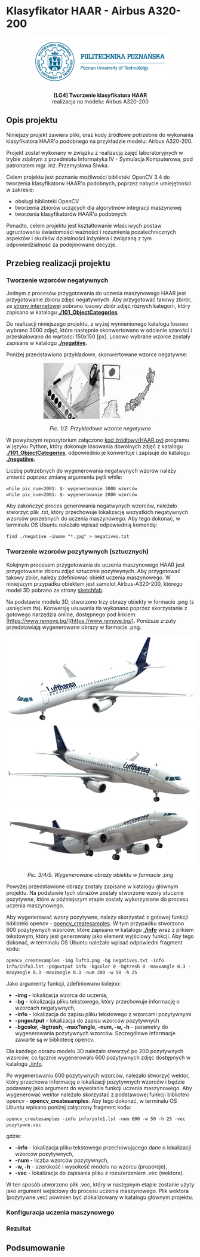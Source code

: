 # Klasyfikator HAAR - Airbus A320-200

<p align="center">
  <img src="/support_files/putlogo.png?raw=true" alt="PUT logo"/>
</p>

<p align="center">
<strong>[LO4] Tworzenie klasyfikatora HAAR</strong><br>realizacja na modelu: Airbus A320-200
</p>

<h2> Opis projektu</h2>
Niniejszy projekt zawiera pliki, oraz kody źródłowe potrzebne do wykonania klasyfikatora HAAR'o podobnego na przykładzie modelu: Airbus A320-200.

Projekt został wykonany w związku z realizacją zajęć laboratoryjnych w trybie zdalnym z przedmiotu Informatyka IV - Symulacja Komputerowa, pod patronatem mgr. inż. Przemysława Siwka.

Celem projektu jest poznanie możliwości biblioteki OpenCV 3.4 do tworzenia klasyfikatorw HAAR'o podobnych, poprzez nabycie umiejętności w zakresie:
<ul>
<li> obsługi biblioteki OpenCV </li>
<li> tworzenia zbiorów uczących dla algorytmów integracji maszynowej </li>
<li> tworzenia klasyfikatorów HAAR'o podobnych </li>
</ul>

Ponadto, celem projektu jest kształtowanie właściwych postaw ugruntowania świadomości ważności i rozumienia pozatechnicznych aspektów i skutków działalności inżyniera i związaną z tym odpowiedzialność za podejmowane decyzje.

<h2> Przebieg realizacji projektu </h2>
<h3> Tworzenie wzorców negatywnych</h3>

Jednym z procesów przygotowania do uczenia maszynowego HAAR jest przygotowanie zbioru zdjęć negatywnych. Aby przygotować takowy zbirór, ze [strony internetowej](http://www.vision.caltech.edu/Image_Datasets/Caltech101 "download images") pobrano losowy zbiór zdjęć różnych kategorii, który zapisano w katalogu <strong>[./101_ObjectCategories](https://github.com/Olsze16/Klasyfikator-HAAR---Airbus-A320-200/tree/master/101_ObjectCategories)</strong>.

Do realizacji niniejszego projektu, z wyżej wymienionego katalogu losowo wybrano 3000 zdjęć, które następnie skonwertowano w odcienie szarości i przeskalowano do wartości 150x150 [px]. Losowo wybrane wzorce zostały zapisane w katalogu <strong>[./negatiive](https://github.com/Olsze16/Klasyfikator-HAAR---Airbus-A320-200/tree/master/negative).</strong>

Poniżej przedstawiono przykładowe, skonwertowane wzorce negatywne:
<p align="center">
  <img src="/negative/image2.jpg?raw=true" alt="Negative example 1"/>
  <img src="/negative/image10.jpg?raw=true" alt="Negative example 2"/>
</p>
<p align="center"><em>Pic. 1/2. Przykładowe wzorce negatywne</em></p>

W powyższym repozytorium załączono [kod źródłowy(HAAR.py)](https://github.com/Olsze16/Klasyfikator-HAAR---Airbus-A320-200/tree/master/HAAR.py) programu w języku Python, który dokonuje losowania dowolnych zdjęć z katalogu <strong>[./101_ObjectCategories](https://github.com/Olsze16/Klasyfikator-HAAR---Airbus-A320-200/tree/master/101_ObjectCategories)</strong>, odpowiednio je konwertuje i zapisuje do katalogu <strong>[./negatiive](https://github.com/Olsze16/Klasyfikator-HAAR---Airbus-A320-200/tree/master/negative).</strong>

Liczbę potrzebnych do wygenerowania negatwynych wzorów należy zmienić poprzez zmianę argumentu pętli while:

    while pic_num<3001: $- wygenerowanie 3000 wzorców
    while pic_num<2001: $- wygenerowanie 2000 wzorców

Aby zakończyć proces generowania negatwynych wzorców, należało stworzyć plik .txt, który przechowuje lokalizację wszystkich negatywnych wzorców porzebnych do uczenia maszynowego. Aby tego dokonać, w terminalu OS Ubuntu należało wpisać odpowiednią komendę:

    find ./negative -iname "*.jpg" > negatives.txt

<h3> Tworzenie wzorców pozytywnych (sztucznych)</h3>

Kolejnym procesem przygotowania do uczenia maszynowego HAAR jest przygotowanie zbioru zdjęć sztucznie pozytwynych. Aby przygotować takowy zbiór, należy zdefiniować obiekt uczenia maszynowego. W niniejszym przypadku obiektem jest samolot Airbus-A320-200, którego model 3D pobrano ze strony [sketchfab](https://sketchfab.com/3d-models/airbus-a320-200-lufthansa-d78fe1ede1f7483cb9fd7734d055b417 "Airbus-A320-200 3D Model").

Na podstawie modelu 3D, stworzono trzy obrazy obiekty w formacie .png (z usnięciem tła). Konwersję usuwania tła wykonano poprzez skorzystanie z gotowego narzędzia online, dostępnego pod linkiem: [https://www.remove.bg/](https://www.remove.bg/). Poniższe zrzuty przedstawiają wygenerowane obrazy w formacie .png.

<p align="center">
  <img src="/luft1.png?raw=true" alt="Wzorzec do uczenia"/>
  <img src="/luft2.png?raw=true" alt="Wzorzec do uczenia"/>
  <img src="/luft3.png?raw=true" alt="Wzorzec do uczenia"/>
</p>
<p align="center"><em>Pic. 3/4/5. Wygenerowane obrazy obiektu w formacie .png</em></p>

Powyżej przedstawione obrazy zostały zapisane w katalogu głównym projektu. Na podstawie tych obrazów zostały stworzone wzory stucznie pozytywne, które w późniejszym etapie zostały wykorzystane do procesu uczenia maszynowego.

Aby wygenerować wzory pozytywne, należy skorzystać z gotowej funkcji biblioteki opencv - [opencv_createsamples](https://docs.opencv.org/2.4/doc/user_guide/ug_traincascade.html). W tym przypadku stworzono 600 pozytywnych wzorców, które zapisano w katalogu <strong>[./info](https://github.com/Olsze16/Klasyfikator-HAAR---Airbus-A320-200/tree/master/info)</strong> wraz z plikiem tekstowym, który jest generowany jako element wyjściowy funkcji. Aby tego dokonać, w terminalu OS Ubuntu należało wpisać odpowiedni fragment kodu:

    opencv_createsamples -img luft3.png -bg negatives.txt -info info/info3.lst -pngoutput info -bgcolor 0 -bgtresh 8 -maxxangle 0.3 -maxyangle 0.3 -maxzangle 0.3 -num 200 -w 50 -h 25

Jako argumenty funkcji, zdefiniowano kolejno:
<ul>
<li><strong>-img</strong> - lokalizacja wzorca do uczenia,</li>
<li> <strong>-bg</strong> - lokalizacja pliku tekstowego, który przechowuje informację o wzorcach negatywnych, </li>
<li> <strong>-info</strong> - lokalizacja do zapisu pliku tekstowego z wzorcami pozytywnymi </li>
<li> <strong>-pngoutput</strong> - lokalizacja do zapisu wzorców pozytywnych </li>
<li> <strong>-bgcolor, -bgtrash, -max?angle, -num, -w, -h</strong> - parametry do wygenerowania pozytywnych wzorców. Szczegółowe informacje zawarte są w bibliotecę opencv.  </li>
</ul>

Dla każdego obrazu modelu 3D należało stworzyć po 200 pozytywnych wzorców, co łącznie wygenerowało 600 pozytywnych zdjęć dostępnych w katalogu [./info](https://github.com/Olsze16/Klasyfikator-HAAR---Airbus-A320-200/tree/master/info).

Po wygenerowaniu 600 pozytywnych wzorców, należało stworzyć wektor, który przechowa informację o lokalizacji pozytywnych wzorców i będzie podawany jako argument do wywołania funkcji uczenia maszynowego. Aby wygenerować wektor należało skorzystać z podstawowej funkcji biblioteki opencv - <strong>opencv_createsamples</strong>. Aby tego dokonać, w terminalu OS Ubuntu wpisano poniżej załączony fragment kodu:

    opencv_createsamples -info info/info1.lst -num 600 -w 50 -h 25 -vec pozytywne.vec

gdzie:

<ul>
<li><strong>-info</strong> - lokalizacja pliku tekstowego przechowującego dane o lokalizacji wzorców pozytywnych,</li>
<li> <strong>-num</strong> - liczba wzorców pozytywnych, </li>
<li> <strong>-w, -h</strong> - szerokość i wysokość modelu na wzorcu (proporcje),</li>
<li> <strong>-vec</strong> - lokalizacja do zapisania pliku z rozszerzeniem .vec (wektora).</li>
</ul>

W ten sposób utworzono plik .vec, który w następnym etapie zostanie użyty jako argument wejściowy do procesu uczenia maszynowego. Plik wektora (pozytywne.vec) powinien być zlokalizowany w katalogu głównym projektu.






<h3> Konfiguracja uczenia maszynowego</h3>

<h3> Rezultat</h3>

<h2> Podsumowanie </h2>


